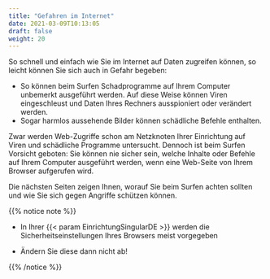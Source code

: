 ```yaml
---
title: "Gefahren im Internet"
date: 2021-03-09T10:13:05
draft: false
weight: 20
---
```

So schnell und einfach wie Sie im Internet auf Daten zugreifen können, so leicht können Sie sich auch in Gefahr begeben:

- So können beim Surfen Schadprogramme auf Ihrem Computer unbemerkt ausgeführt werden. Auf diese Weise können Viren eingeschleust und Daten Ihres Rechners ausspioniert oder verändert werden.
- Sogar harmlos aussehende Bilder können schädliche Befehle enthalten.

Zwar werden Web-Zugriffe schon am Netzknoten Ihrer Einrichtung auf Viren und schädliche Programme untersucht. Dennoch ist beim Surfen Vorsicht geboten: Sie können nie sicher sein, welche Inhalte oder Befehle auf Ihrem Computer ausgeführt werden, wenn eine Web-Seite von Ihrem Browser aufgerufen wird.

Die nächsten Seiten zeigen Ihnen, worauf Sie beim Surfen achten sollten und wie Sie sich gegen Angriffe schützen können.

{{% notice note %}}

- In Ihrer {{< param EinrichtungSingularDE >}} werden die Sicherheitseinstellungen Ihres Browsers meist vorgegeben

- Ändern Sie diese dann nicht ab!

{{% /notice %}}